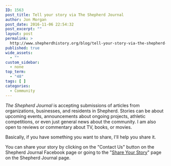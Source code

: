 ```yaml
---
ID: 1563
post_title: Tell your story via The Shepherd Journal
author: Jon Morgan
post_date: 2016-11-06 22:54:32
post_excerpt: ""
layout: post
permalink: >
  http://www.shepherdhistory.org/blog/tell-your-story-via-the-shepherd-journal/
published: true
wide_assets:
  - ""
custom_sidebar:
  - none
top_term:
  - "48"
tags: [ ]
categories:
  - Community
---
```

<em>The Shepherd Journal</em> is accepting submissions of articles from organizations, businesses, and residents in Shepherd. Stories can be about upcoming events, announcements about ongoing projects, athletic competitions, or even just general news about the community. I am also open to reviews or commentary about TV, books, or movies.

Basically, if you have something you want to share, I'll help you share it.

You can share your story by clicking on the "Contact Us" button on the Shepherd Journal Facebook page or going to the "<a href="http://www.shepherdhistory.org/shepherdjournal/submit-your-story/">Share Your Story</a>" page on the Shepherd Journal page.